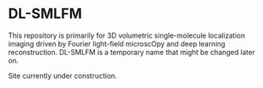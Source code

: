 # DL-SMLFM
This repository is primarily for 3D volumetric single-molecule localization imaging driven by Fourier light-field microscOpy and deep learning reconstruction. DL-SMLFM is a temporary name that might be changed later on.

Site currently under construction.
